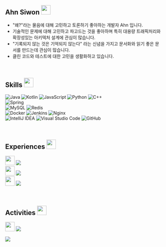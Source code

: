 ## Ahn Siwon  <img src="https://raw.githubusercontent.com/MartinHeinz/MartinHeinz/master/wave.gif" width="30px"> 
- "왜?"라는 물음에 대해 고민하고 토론하기 좋아하는 개발자 Ahn 입니다.
- 기술적인 문제에 대해 고민하고 파고드는 것을 좋아하며 특히 대용량 트래픽처리와 확장성있는 아키텍처 설계에 관심이 많습니다.
- "기록되지 않는 것은 기억되지 않는다" 라는 신념을 가지고 문서화와 읽기 좋은 문서를 만드는데 관심이 많습니다.
- 클린 코드와 테스트에 대한 고민을 생활화하고 있습니다.

<br>

## Skills  <img src='https://user-images.githubusercontent.com/54518332/129297935-b083d087-0ef5-4847-af4f-0859c7ec6080.gif' width='30px'>

![Java](https://img.shields.io/badge/java-%23ED8B00.svg?style=for-the-badge&logo=java&logoColor=white) ![Kotlin](https://img.shields.io/badge/kotlin-%230095D5.svg?style=for-the-badge&logo=kotlin&logoColor=white) ![JavaScript](https://img.shields.io/badge/javascript-%23323330.svg?style=for-the-badge&logo=javascript&logoColor=%23F7DF1E) ![Python](https://img.shields.io/badge/python-3670A0?style=for-the-badge&logo=python&logoColor=ffdd54) ![C++](https://img.shields.io/badge/c++-%2300599C.svg?style=for-the-badge&logo=c%2B%2B&logoColor=white)
<br>
![Spring](https://img.shields.io/badge/spring-%236DB33F.svg?style=for-the-badge&logo=spring&logoColor=white)
<br>
![MySQL](https://img.shields.io/badge/mysql-%2300f.svg?style=for-the-badge&logo=mysql&logoColor=white) ![Redis](https://img.shields.io/badge/redis-%23DD0031.svg?style=for-the-badge&logo=redis&logoColor=white) 
<br>
![Docker](https://img.shields.io/badge/docker-%230db7ed.svg?style=for-the-badge&logo=docker&logoColor=white) ![Jenkins](https://img.shields.io/badge/jenkins-%232C5263.svg?style=for-the-badge&logo=jenkins&logoColor=white) ![Nginx](https://img.shields.io/badge/nginx-%23009639.svg?style=for-the-badge&logo=nginx&logoColor=white)
<br>
![IntelliJ IDEA](https://img.shields.io/badge/IntelliJIDEA-000000.svg?style=for-the-badge&logo=intellij-idea&logoColor=white) ![Visual Studio Code](https://img.shields.io/badge/VisualStudioCode-0078d7.svg?style=for-the-badge&logo=visual-studio-code&logoColor=white) ![GitHub](https://img.shields.io/badge/github-%23121011.svg?style=for-the-badge&logo=github&logoColor=white)

 <br>
 
## Experiences <img src='https://user-images.githubusercontent.com/54518332/129332714-d8940d7c-d4e2-42a8-ad38-d0f2a66dd7c5.gif' width='30px'>
<img src='https://user-images.githubusercontent.com/54518332/129298307-188b12b1-4ca4-4dec-9fde-576fadd5f21b.gif' width='30px'> <img src='https://img.shields.io/badge/-Channel%20Corp%202021.08~-%23449fe3.svg?style=for-the-badge'>
<br>
<img src='https://user-images.githubusercontent.com/54518332/129332935-642cde15-8ad9-4f97-803b-c534fdf8c276.png' width='30px'> <img src='https://img.shields.io/badge/-F--Lab%20Mentoring%202020.10~%202021.07-%236521ff.svg?style=for-the-badge'>
<br>
<img src='https://user-images.githubusercontent.com/54518332/129301294-fc2b430e-14b3-4adb-9e9c-e812dac81434.png' width='30px'> <img src='https://img.shields.io/badge/-Samsung%20SW%20Academy%20For%20Youth%202020.01~%202020.08-%23000000.svg?style=for-the-badge'>

<br>

## Activities <img src='https://user-images.githubusercontent.com/54518332/129337533-6248a942-1a18-4406-b150-c9ae827c209e.gif' width='30px'>
<img src='https://user-images.githubusercontent.com/54518332/129337654-f9a32192-68fa-4397-b63c-2220431469ad.png' width='30px'> <img src='https://img.shields.io/badge/-Today%20I%20Learned%20Study%20Group%202021.02~-%2378fbd2.svg?style=for-the-badge&link=http://right&link=https://github.com/Today-I-Learn'>

<a href="https://hits.seeyoufarm.com" align='right'><img src="https://hits.seeyoufarm.com/api/count/incr/badge.svg?url=https%3A%2F%2Fgithub.com%2Fssibongee&count_bg=%233DACC8&title_bg=%23555555&icon=pinboard.svg&icon_color=%23E7E7E7&title=hits&edge_flat=true"/></a>


<!-- ![](https://github-readme-stats.vercel.app/api?username=ssibongee&show_icons=true) -->

<!-- [![trophy](https://github-profile-trophy.vercel.app/?username=ssibongee)](https://github.com/ryo-ma/github-profile-trophy) -->

<!-- <p align="left">
  
<a href="https://hits.seeyoufarm.com">
  <img src="https://hits.seeyoufarm.com/api/count/incr/badge.svg?url=https%3A%2F%2Fgithub.com%2Fssibongee&count_bg=%2379C83D&title_bg=%23555555&icon=&icon_color=%23E7E7E7&title=hits&edge_flat=false">
  
<a href="https://solved.ac/doiiollo">
  <img src="http://mazassumnida.wtf/api/mini/generate_badge?boj=doiiollo">
  
<a href="https://see-one.tistory.com/">
  <img src="http://img.shields.io/badge/blog-black?&logo=github">
  
</p> -->

<!-- ### 🧩 Skills  -->
<!-- - Back-End : 
  - Java, Kotlin
  - Spring Boot, Spring MVC, Spring Data JPA
  - JPA, QueryDsl
  - JUnit 5, Mockito
  - IntelliJ, Visual Studio Code
  - Git
- Front-End :
  - JavaScript(ES6), HTML5, CSS3(SCSS)
  - Vue.js
- DevOps :
  - MySQL, Maria DB
  - Jenkins
  - Nginx, Tomcat
  - Pinpoint
  - Ngrinder
  - NCP Server, NCP Object Storage, AWS EC2, S3
- Collaboration
  - Jira
  - Slack -->
<!-- 

### 🥑 Toy Projects
- 

### 🎈 Education 
* Computer Science B.S (2013.03 - 2020.02) `GPA 4.09 / 4.50` -->






<!--
### 🌱 I'm currently learning 

* Java 
* Spring Framework
* JPA
* JWT 
* React

### 📌 Project 
-->


<!--
**doiiollo/doiiollo** is a ✨ _special_ ✨ repository because its `README.md` (this file) appears on your GitHub profile.

Here are some ideas to get you started:

- 🔭 I’m currently working on ...
- 🌱 I’m currently learning ...
- 👯 I’m looking to collaborate on ...
- 🤔 I’m looking for help with ...
- 💬 Ask me about ...
- 📫 How to reach me: ...
- 😄 Pronouns: ...
- ⚡ Fun fact: ...
-->
